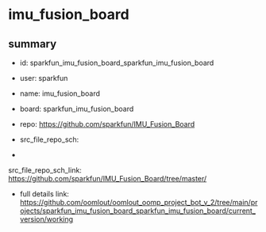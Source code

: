 # imu_fusion_board
 
## summary 
* id: sparkfun_imu_fusion_board_sparkfun_imu_fusion_board
* user: sparkfun
* name: imu_fusion_board
* board: sparkfun_imu_fusion_board
* repo: https://github.com/sparkfun/IMU_Fusion_Board



* src_file_repo_sch: 
*
 src_file_repo_sch_link: https://github.com/sparkfun/IMU_Fusion_Board/tree/master/
* full details link: https://github.com/oomlout/oomlout_oomp_project_bot_v_2/tree/main/projects/sparkfun_imu_fusion_board_sparkfun_imu_fusion_board/current_version/working  






